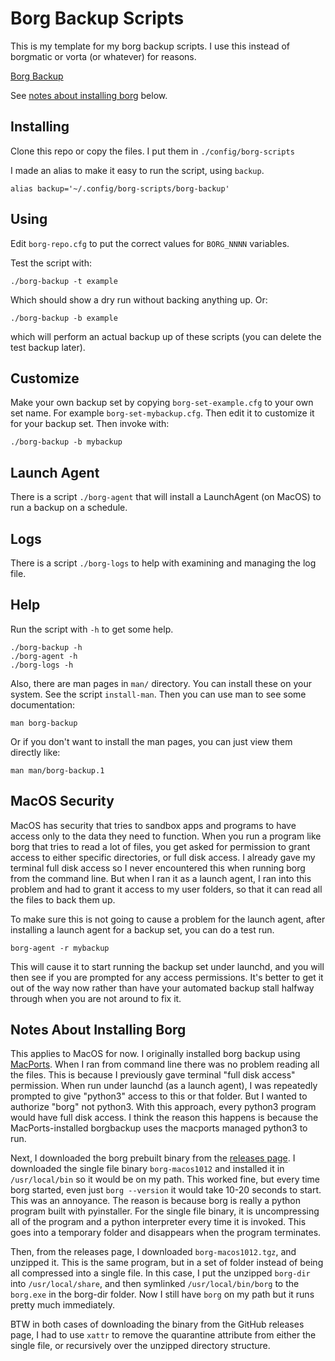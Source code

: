 # Borg Backup Scripts

This is my template for my borg backup scripts. I use this instead of borgmatic
or vorta (or whatever) for reasons.

[Borg Backup](https://borgbackup.readthedocs.io/en/stable/)

See [notes about installing borg](#notes-about-installing-borg) below.

## Installing

Clone this repo or copy the files. I put them in `./config/borg-scripts`

I made an alias to make it easy to run the script, using `backup`.

    alias backup='~/.config/borg-scripts/borg-backup'

## Using

Edit `borg-repo.cfg` to put the correct values for `BORG_NNNN` variables.

Test the script with:

    ./borg-backup -t example

Which should show a dry run without backing anything up. Or:

    ./borg-backup -b example

which will perform an actual backup up of these scripts (you can delete the
test backup later).

## Customize

Make your own backup set by copying `borg-set-example.cfg` to your own set
name. For example `borg-set-mybackup.cfg`. Then edit it to customize it for
your backup set. Then invoke with:

    ./borg-backup -b mybackup

## Launch Agent

There is a script `./borg-agent` that will install a LaunchAgent (on MacOS) to
run a backup on a schedule.

## Logs

There is a script `./borg-logs` to help with examining and managing the log
file.

## Help

Run the script with `-h` to get some help.

    ./borg-backup -h
    ./borg-agent -h
    ./borg-logs -h

Also, there are man pages in `man/` directory. You can install these on your
system. See the script `install-man`. Then you can use man to see some
documentation:

    man borg-backup

Or if you don't want to install the man pages, you can just view them directly
like:

    man man/borg-backup.1

## MacOS Security

MacOS has security that tries to sandbox apps and programs to have access only
to the data they need to function. When you run a program like borg that tries
to read a lot of files, you get asked for permission to grant access to either
specific directories, or full disk access. I already gave my terminal full disk
access so I never encountered this when running borg from the command line. But
when I ran it as a launch agent, I ran into this problem and had to grant it
access to my user folders, so that it can read all the files to back them up.

To make sure this is not going to cause a problem for the launch agent, after
installing a launch agent for a backup set, you can do a test run.

    borg-agent -r mybackup

This will cause it to start running the backup set under launchd, and you will
then see if you are prompted for any access permissions. It's better to get it
out of the way now rather than have your automated backup stall halfway through
when you are not around to fix it.

## Notes About Installing Borg

This applies to MacOS for now. I originally installed borg backup using
[MacPorts](https://www.macports.org). When I ran from command line there was
no problem reading all the files. This is because I previously gave terminal
"full disk access" permission. When run under launchd (as a launch agent), I
was repeatedly prompted to give "python3" access to this or that folder. But I
wanted to authorize "borg" not python3. With this approach, every python3
program would have full disk access. I think the reason this happens is because
the MacPorts-installed borgbackup uses the macports managed python3 to run.

Next, I downloaded the borg prebuilt binary from the
[releases page](https://github.com/borgbackup/borg/releases). I downloaded the
single file binary `borg-macos1012` and installed it in `/usr/local/bin` so it
would be on my path. This worked fine, but every time borg started, even just
`borg --version` it would take 10-20 seconds to start. This was an annoyance.
The reason is because borg is really a python program built with pyinstaller.
For the single file binary, it is uncompressing all of the program and a python
interpreter every time it is invoked. This goes into a temporary folder and
disappears when the program terminates.

Then, from the releases page, I downloaded `borg-macos1012.tgz`, and unzipped
it. This is the same program, but in a set of folder instead of being all
compressed into a single file. In this case, I put the unzipped `borg-dir` into
`/usr/local/share`, and then symlinked `/usr/local/bin/borg` to the `borg.exe`
in the borg-dir folder. Now I still have `borg` on my path but it runs pretty
much immediately.

BTW in both cases of downloading the binary from the GitHub releases page, I
had to use `xattr` to remove the quarantine attribute from either the single
file, or recursively over the unzipped directory structure.
